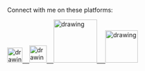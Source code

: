 <!--- Hi there 👋 --->





Connect with me on these platforms:

<a href="https://medium.com/@adityarc19"><img src="https://res.cloudinary.com/importdata/image/upload/v1595012354/medium_mono_hoz0z5.png" alt="drawing" width="35"/>&nbsp;&nbsp;&nbsp;&nbsp;<a href="https://twitter.com/Adityarc19"><img src="https://res.cloudinary.com/importdata/image/upload/v1595012924/Twitter_Logo_Blue_gbtagu.png" alt="drawing" width="40"/>&nbsp;&nbsp;&nbsp;&nbsp;<a href="https://www.linkedin.com/in/adityarc19/"><img src="https://res.cloudinary.com/importdata/image/upload/v1595012354/linkedin_t9qiwy.png" alt="drawing" width="100"/> &nbsp;&nbsp;&nbsp;&nbsp;<a href="https://www.kaggle.com/adityarc19"><img src="https://res.cloudinary.com/importdata/image/upload/v1595012924/kaggle_ksaktb.png" alt="drawing" width="75"/>
